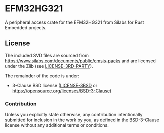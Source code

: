 # EFM32HG321

A peripheral access crate for the EFM32HG321 from Silabs for Rust Embedded projects.

## License

The included SVD files are sourced from https://www.silabs.com/documents/public/cmsis-packs and
are licensed under the Zlib (see [LICENSE-3RD-PARTY](LICENSE-3RD-PARTY-Zlib)).

The remainder of the code is under:

- 3-Clause BSD license ([LICENSE-3BSD](LICENSE-3BSD) or https://opensource.org/licenses/BSD-3-Clause)

### Contribution

Unless you explicitly state otherwise, any contribution intentionally submitted for inclusion in the
work by you, as defined in the BSD-3-Clause license without any additional terms or conditions.
